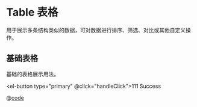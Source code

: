 # Table 表格

用于展示多条结构类似的数据，可对数据进行排序、筛选、对比或其他自定义操作。

## 基础表格

基础的表格展示用法。

<el-button type="primary" @click="handleClick">111</el-button>
<el-button type="success">Success</el-button>

<script setup>
const handleClick = () => {
  console.log(111)
}
</script>

@[code](../examples/table/base-table.vue)